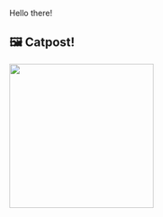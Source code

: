 Hello there!



## 🖼️ Catpost!

<sub>
    <img src="https://cdn2.thecatapi.com/images/aff.jpg" height="256">
</sub>

